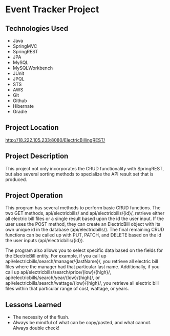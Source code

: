 # Event Tracker Project

## Technologies Used
<ul>
  <li>Java</li>
  <li>SpringMVC</li>
  <li>SpringREST</li>
  <li>JPA</li>
  <li>MySQL</li>
  <li>MySQLWorkbench</li>
  <li>JUnit</li>
  <li>JPQL</li>
  <li>STS</li>
  <li>AWS</li>
  <li>Git</li>
  <li>Github</li>
  <li>Hibernate</li>
  <li>Gradle</li>
</ul>

## Project Location
http://18.222.105.233:8080/ElectricBillingREST/

## Project Description

This project not only incorporates the CRUD functionality with SpringREST, but also several sorting methods to specialize the API result set that is produced.

## Project Operation

This program has several methods to perform basic CRUD functions. The two GET methods, api/electricbills/ and api/electricbills/{id}/, retrieve either all electric bill files or a single result based upon the id the user input. If the user uses the POST method, they can create an ElectricBill object with its own unique id in the database (api/electricbills/). The final remaining CRUD functions can be called up with PUT, PATCH, and DELETE based on the id the user inputs (api/electricbills/{id}).

The program also allows you to select specific data based on the fields for the ElectricBill entity. For example, if you call up api/electricbills/search/manager/{lastName}/, you retrieve all electric bill files where the manager had that particular last name. Additionally, if you call up api/electricbills/search/price/{low}/{high}/, api/electricbills/search/year/{low}/{high}/, or api/electricbills/search/wattage/{low}/{high}/, you retrieve all electric bill files within that particular range of cost, wattage, or years.

## Lessons Learned

* The necessity of the flush.<br>
* Always be mindful of what can be copy/pasted, and what cannot. Always double check!<br>
